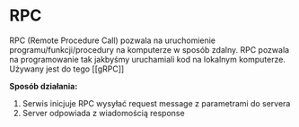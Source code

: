 # RPC
RPC (Remote Procedure Call) pozwala na uruchomienie programu/funkcji/procedury na komputerze w sposób zdalny. RPC pozwala na programowanie tak jakbyśmy uruchamiali kod na lokalnym komputerze. Używany jest do tego [[gRPC]]

**Sposób działania:**
1. Serwis inicjuje RPC wysyłać request message z parametrami do servera
2. Server odpowiada z wiadomością response